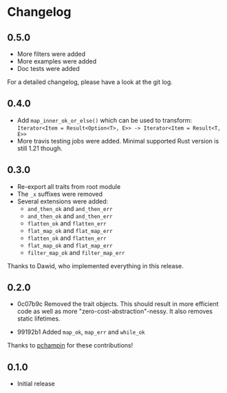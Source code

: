 # Changelog

## 0.5.0

* More filters were added
* More examples were added
* Doc tests were added

For a detailed changelog, please have a look at the git log.

## 0.4.0

* Add `map_inner_ok_or_else()` which can be used to transform:
    `Iterator<Item = Result<Option<T>, E>> -> Iterator<Item = Result<T, E>>`
* More travis testing jobs were added. Minimal supported Rust version is still
  1.21 though.


## 0.3.0

* Re-export all traits from root module
* The `_x` suffixes were removed
* Several extensions were added:
    * `and_then_ok` and `and_then_err`
    * `and_then_ok` and `and_then_err`
    * `flatten_ok` and `flatten_err`
    * `flat_map_ok` and `flat_map_err`
    * `flatten_ok` and `flatten_err`
    * `flat_map_ok` and `flat_map_err`
    * `filter_map_ok` and `filter_map_err`

Thanks to Dawid, who implemented everything in this release.


## 0.2.0

* 0c07b9c Removed the trait objects. This should result in more efficient code
  as well as more "zero-cost-abstraction"-nessy.
  It also removes static lifetimes.

* 99192b1 Added `map_ok`, `map_err` and `while_ok`

Thanks to [pchampin](https://github.com/pchampin) for these contributions!


## 0.1.0

* Initial release

